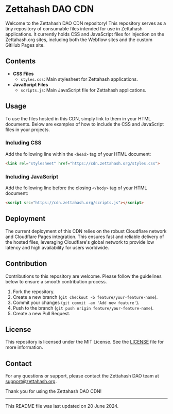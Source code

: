 
# Zettahash DAO CDN

Welcome to the Zettahash DAO CDN repository! This repository serves as a tiny repository of consumable files intended for use in Zettahash applications. It currently holds CSS and JavaScript files for injection on the Zettahash.org sites, including both the Webflow sites and the custom GitHub Pages site.

## Contents

- **CSS Files**
  - `styles.css`: Main stylesheet for Zettahash applications.
- **JavaScript Files**
  - `scripts.js`: Main JavaScript file for Zettahash applications.

## Usage

To use the files hosted in this CDN, simply link to them in your HTML documents. Below are examples of how to include the CSS and JavaScript files in your projects.

### Including CSS

Add the following line within the `<head>` tag of your HTML document:

```html
<link rel="stylesheet" href="https://cdn.zettahash.org/styles.css">
```

### Including JavaScript

Add the following line before the closing `</body>` tag of your HTML document:

```html
<script src="https://cdn.zettahash.org/scripts.js"></script>
```

## Deployment

The current deployment of this CDN relies on the robust Cloudflare network and Cloudflare Pages integration. This ensures fast and reliable delivery of the hosted files, leveraging Cloudflare's global network to provide low latency and high availability for users worldwide. 

## Contribution

Contributions to this repository are welcome. Please follow the guidelines below to ensure a smooth contribution process.

1. Fork the repository.
2. Create a new branch (`git checkout -b feature/your-feature-name`).
3. Commit your changes (`git commit -am 'Add new feature'`).
4. Push to the branch (`git push origin feature/your-feature-name`).
5. Create a new Pull Request.

## License

This repository is licensed under the MIT License. See the [LICENSE](LICENSE) file for more information.

## Contact

For any questions or support, please contact the Zettahash DAO team at [support@zettahash.org](mailto:support@zettahash.org).

Thank you for using the Zettahash DAO CDN!

---

This README file was last updated on 20 June 2024.
